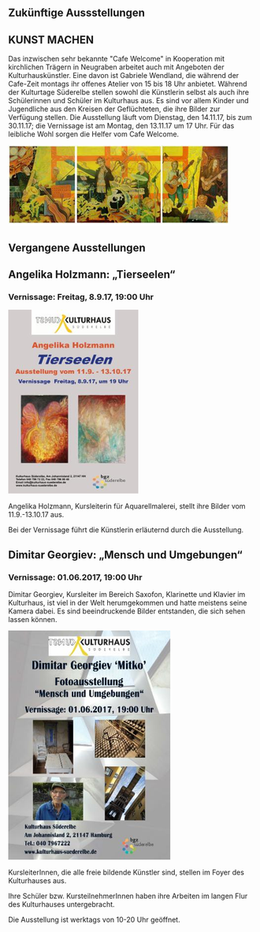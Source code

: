 



## Zukünftige Aussstellungen 

## KUNST MACHEN
 
Das inzwischen sehr bekannte "Cafe Welcome" in Kooperation mit kirchlichen Trägern in Neugraben arbeitet auch mit Angeboten der Kulturhauskünstler. 
Eine davon ist Gabriele Wendland, die während der Cafe-Zeit montags ihr offenes Atelier von 15 bis 18 Uhr anbietet. 
Während der Kulturtage Süderelbe stellen sowohl die Künstlerin selbst als auch ihre Schülerinnen und Schüler im Kulturhaus aus. 
Es sind vor allem Kinder und Jugendliche aus den Kreisen der Geflüchteten, die ihre Bilder zur Verfügung stellen. 
Die Ausstellung läuft vom Dienstag, den 14.11.17, bis zum 30.11.17; die Vernissage ist am Montag, den 13.11.17 um 17 Uhr.
Für das leibliche Wohl sorgen die Helfer vom Cafe Welcome.

![](/img/betsy_miller_band.jpg)
 
## Vergangene Ausstellungen

## Angelika Holzmann: „Tierseelen“

### Vernissage: Freitag, 8.9.17, 19:00 Uhr

![](/img/angelika_tierseelen.jpg)

Angelika Holzmann, Kursleiterin für Aquarellmalerei, stellt ihre Bilder vom 11.9.-13.10.17 aus.

Bei der Vernissage führt die Künstlerin erläuternd durch die Ausstellung.

## Dimitar Georgiev: „Mensch und Umgebungen“

### Vernissage: 01.06.2017, 19:00 Uhr

Dimitar Georgiev, Kursleiter im Bereich Saxofon, Klarinette und Klavier im Kulturhaus, ist viel in der Welt herumgekommen und hatte meistens seine Kamera dabei. Es sind beeindruckende Bilder entstanden, die sich sehen lassen können.

![](/img/wsb_329x421_Dimitar+Georgiev+-+Fotoausstellung++-+Flyer+$28Version+3.0$29+$28Britannic+Bold$29+$282017.05.17$29.jpg)

KursleiterInnen, die alle freie bildende Künstler sind, stellen im Foyer
des Kulturhauses aus.

Ihre Schüler bzw. KursteilnehmerInnen haben ihre Arbeiten im langen Flur
des Kulturhauses untergebracht.

Die Ausstellung ist werktags von 10-20 Uhr geöffnet.
